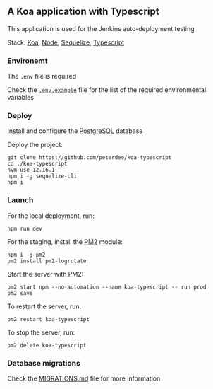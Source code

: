 ## A Koa application with Typescript

This application is used for the Jenkins auto-deployment testing

Stack: [Koa](https://koajs.com/), [Node](https://nodejs.org/en/), [Sequelize](https://sequelize.org/), [Typescript](https://www.typescriptlang.org/)

### Environemt

The `.env` file is required

Check the [`.env.example`](.env.example) file for the list of the required environmental variables

### Deploy

Install and configure the [PostgreSQL](https://www.postgresql.org/download/) database

Deploy the project:

```shell script
git clone https://github.com/peterdee/koa-typescript
cd ./koa-typescript
nvm use 12.16.1
npm i -g sequelize-cli
npm i
```

### Launch

For the local deployment, run:

```shell script
npm run dev
```

For the staging, install the [PM2](https://www.npmjs.com/package/pm2) module:

```shell script
npm i -g pm2
pm2 install pm2-logrotate
```

Start the server with PM2:

```shell script
pm2 start npm --no-automation --name koa-typescript -- run prod
pm2 save
```

To restart the server, run:

```shell script
pm2 restart koa-typescript
```

To stop the server, run:

```shell script
pm2 delete koa-typescript
```

### Database migrations

Check the [MIGRATIONS.md](MIGRATIONS.md) file for more information
